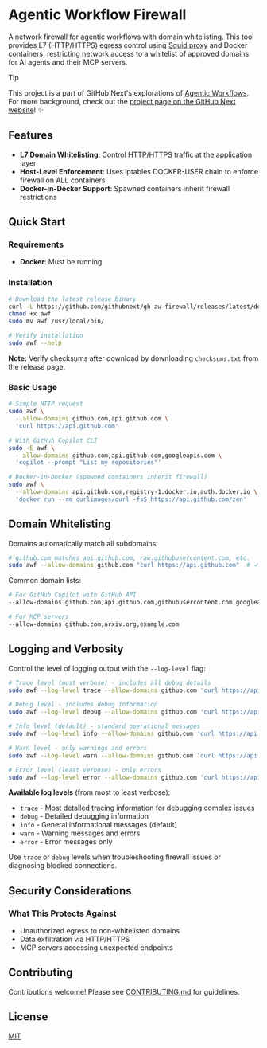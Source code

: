 # Agentic Workflow Firewall

A network firewall for agentic workflows with domain whitelisting. This tool provides L7 (HTTP/HTTPS) egress control using [Squid proxy](https://www.squid-cache.org/) and Docker containers, restricting network access to a whitelist of approved domains for AI agents and their MCP servers.

> [!TIP]
> This project is a part of GitHub Next's explorations of [Agentic Workflows](https://github.com/githubnext/gh-aw). For more background, check out the [project page on the GitHub Next website](https://githubnext.com/projects/agentic-workflows/)! ✨

## Features

- **L7 Domain Whitelisting**: Control HTTP/HTTPS traffic at the application layer
- **Host-Level Enforcement**: Uses iptables DOCKER-USER chain to enforce firewall on ALL containers
- **Docker-in-Docker Support**: Spawned containers inherit firewall restrictions

## Quick Start

### Requirements

- **Docker**: Must be running

### Installation

```bash
# Download the latest release binary
curl -L https://github.com/githubnext/gh-aw-firewall/releases/latest/download/awf-linux-x64 -o awf
chmod +x awf
sudo mv awf /usr/local/bin/

# Verify installation
sudo awf --help
```

**Note:** Verify checksums after download by downloading `checksums.txt` from the release page.

### Basic Usage

```bash
# Simple HTTP request
sudo awf \
  --allow-domains github.com,api.github.com \
  'curl https://api.github.com'

# With GitHub Copilot CLI
sudo -E awf \
  --allow-domains github.com,api.github.com,googleapis.com \
  'copilot --prompt "List my repositories"'

# Docker-in-Docker (spawned containers inherit firewall)
sudo awf \
  --allow-domains api.github.com,registry-1.docker.io,auth.docker.io \
  'docker run --rm curlimages/curl -fsS https://api.github.com/zen'
```

## Domain Whitelisting

Domains automatically match all subdomains:

```bash
# github.com matches api.github.com, raw.githubusercontent.com, etc.
sudo awf --allow-domains github.com "curl https://api.github.com"  # ✓ works
```

Common domain lists:

```bash
# For GitHub Copilot with GitHub API
--allow-domains github.com,api.github.com,githubusercontent.com,googleapis.com

# For MCP servers
--allow-domains github.com,arxiv.org,example.com
```

## Logging and Verbosity

Control the level of logging output with the `--log-level` flag:

```bash
# Trace level (most verbose) - includes all debug details
sudo awf --log-level trace --allow-domains github.com 'curl https://api.github.com'

# Debug level - includes debug information
sudo awf --log-level debug --allow-domains github.com 'curl https://api.github.com'

# Info level (default) - standard operational messages
sudo awf --log-level info --allow-domains github.com 'curl https://api.github.com'

# Warn level - only warnings and errors
sudo awf --log-level warn --allow-domains github.com 'curl https://api.github.com'

# Error level (least verbose) - only errors
sudo awf --log-level error --allow-domains github.com 'curl https://api.github.com'
```

**Available log levels** (from most to least verbose):
- `trace` - Most detailed tracing information for debugging complex issues
- `debug` - Detailed debugging information
- `info` - General informational messages (default)
- `warn` - Warning messages and errors
- `error` - Error messages only

Use `trace` or `debug` levels when troubleshooting firewall issues or diagnosing blocked connections.


## Security Considerations

### What This Protects Against
- Unauthorized egress to non-whitelisted domains
- Data exfiltration via HTTP/HTTPS
- MCP servers accessing unexpected endpoints

## Contributing

Contributions welcome! Please see [CONTRIBUTING.md](CONTRIBUTING.md) for guidelines.

## License

[MIT](LICENSE)
